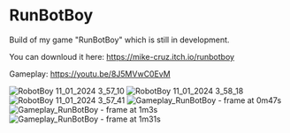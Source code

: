 # RunBotBoy

Build of my game "RunBotBoy" which is still in development.

You can downloud it here: https://mike-cruz.itch.io/runbotboy

Gameplay: https://youtu.be/8J5MVwC0EvM

![RobotBoy 11_01_2024 3_57_10](https://github.com/xMikeCruz/RunBotBoy/assets/129050131/be34601d-adb7-49b8-9611-6dfbefca83e0)
![RobotBoy 11_01_2024 3_58_18](https://github.com/xMikeCruz/RunBotBoy/assets/129050131/25aea9ee-bf9f-4853-ae50-26655c39eb2a)
![RobotBoy 11_01_2024 3_57_41](https://github.com/xMikeCruz/RunBotBoy/assets/129050131/ebd576ad-5f36-4d32-b77f-de3c5a2a01de)
![Gameplay_RunBotBoy - frame at 0m47s](https://github.com/xMikeCruz/RunBotBoy/assets/129050131/d4596186-e40f-4a14-8db2-509048fa655f)
![Gameplay_RunBotBoy - frame at 1m3s](https://github.com/xMikeCruz/RunBotBoy/assets/129050131/c5ba69ce-cb72-421b-b8cb-3267f3ce9d81)
![Gameplay_RunBotBoy - frame at 1m31s](https://github.com/xMikeCruz/RunBotBoy/assets/129050131/0729a38e-f8cb-436e-88e5-f9d3dc9bb757)
